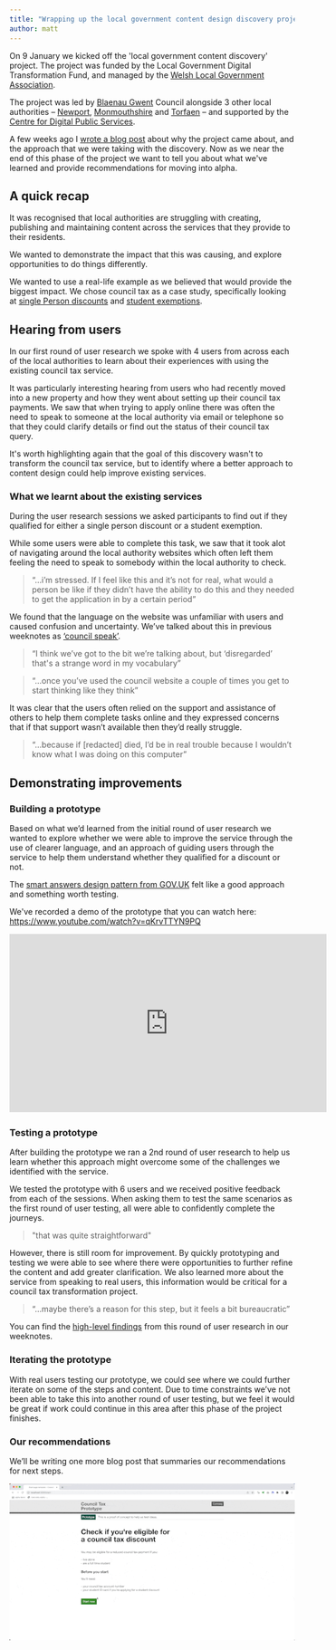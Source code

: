 ```yaml
---
title: "Wrapping up the local government content design discovery project"
author: matt
---
```


On 9 January we kicked off the 'local government content discovery' project. The project was funded by the Local Government Digital Transformation Fund, and managed by the [Welsh Local Government Association](https://www.wlga.wales/home).

The project was led by [Blaenau Gwent](https://www.blaenau-gwent.gov.uk/en/home/) Council alongside 3 other local authorities – [Newport](https://www.newport.gov.uk/splash-homepage.aspx), [Monmouthshire](https://www.monmouthshire.gov.uk/) and [Torfaen](https://www.torfaen.gov.uk/en/Home.aspx) – and supported by the [Centre for Digital Public Services](https://digitalpublicservices.gov.wales/).

A few weeks ago I [wrote a blog post](https://mattlucht.github.io/2023/02/01/local-government-content-design-discovery.html) about why the project came about, and the approach that we were taking with the discovery. Now as we near the end of this phase of the project we want to tell you about what we've learned and provide recommendations for moving into alpha.

## A quick recap
It was recognised that local authorities are struggling with creating, publishing and maintaining content across the services that they provide to their residents.

We wanted to demonstrate the impact that this was causing, and explore opportunities to do things differently.

We wanted to use a real-life example as we believed that would provide the biggest impact. We chose council tax as a case study, specifically looking at [single Person discounts](https://www.gov.wales/council-tax-discounts-and-reduction/living-alone) and [student exemptions](https://www.gov.wales/council-tax-discounts-and-reduction/students).

## Hearing from users
In our first round of user research we spoke with 4 users from across each of the local authorities to learn about their experiences with using the existing council tax service.

It was particularly interesting hearing from users who had recently moved into a new property and how they went about setting up their council tax payments. We saw that when trying to apply online there was often the need to speak to someone at the local authority via email or telephone so that they could clarify details or find out the status of their council tax query.

It's worth highlighting again that the goal of this discovery wasn't to transform the council tax service, but to identify where a better approach to content design could help improve existing services.

### What we learnt about the existing services
During the user research sessions we asked participants to find out if they qualified for either a single person discount or a student exemption.

While some users were able to complete this task, we saw that it took alot of navigating around the local authority websites which often left them feeling the need to speak to somebody within the local authority to check.

> “...i’m stressed. If I feel like this and it’s not for real, what would a person be like if they didn’t have the ability to do this and they needed to get the application in by a certain period”

We found that the language on the website was unfamiliar with users and caused confusion and uncertainty. We’ve talked about this in previous weeknotes as [‘council speak’](https://mattlucht.github.io/2023/01/20/local-government-content-discovery-week-2.html#council-speak).

> “I think we’ve got to the bit we’re talking about, but ‘disregarded’ that's a strange word in my vocabulary”

> “...once you’ve used the council website a couple of times you get to start thinking like they think”

It was clear that the users often relied on the support and assistance of others to help them complete tasks online and they expressed concerns that if that support wasn’t available then they’d really struggle.

> “...because if [redacted] died, I’d be in real trouble because I wouldn’t know what I was doing on this computer”

## Demonstrating improvements

### Building a prototype
Based on what we’d learned from the initial round of user research we wanted to explore whether we were able to improve the service through the use of clearer language, and an approach of guiding users through the service to help them understand whether they qualified for a discount or not.

The [smart answers design pattern from GOV.UK](https://docs.publishing.service.gov.uk/repos/smart-answers.html) felt like a good approach and something worth testing.

We've recorded a demo of the prototype that you can watch here: https://www.youtube.com/watch?v=qKrvTTYN9PQ

<iframe width="560" height="315" src="https://www.youtube.com/embed/qKrvTTYN9PQ?si=jlrDHDi4I2MmMLIP" title="YouTube video player" frameborder="0" allow="accelerometer; autoplay; clipboard-write; encrypted-media; gyroscope; picture-in-picture; web-share" referrerpolicy="strict-origin-when-cross-origin" allowfullscreen></iframe>

### Testing a prototype
After building the prototype we ran a 2nd round of user research to help us learn whether this approach might overcome some of the challenges we identified with the service.

We tested the prototype with 6 users and we received positive feedback from each of the sessions. When asking them to test the same scenarios as the first round of user testing, all were able to confidently complete the journeys.

> "that was quite straightforward"

However, there is still room for improvement. By quickly prototyping and testing we were able to see where there were opportunities to further refine the content and add greater clarification. We also learned more about the service from speaking to real users, this information would be critical for a council tax transformation project.

> “...maybe there’s a reason for this step, but it feels a bit bureaucratic”

You can find the [high-level findings](https://mattlucht.github.io/2023/03/03/local-government-content-discovery-week-8.html#testing-the-prototype-with-users) from this round of user research in our weeknotes.

### Iterating the prototype
With real users testing our prototype, we could see where we could further iterate on some of the steps and content. Due to time constraints we’ve not been able to take this into another round of user testing, but we feel it would be great if work could continue in this area after this phase of the project finishes.

### Our recommendations
We’ll be writing one more blog post that summaries our recommendations for next steps.



![An animated gif of the council tax prototype](/assets/images/council-tax-prototype.gif)

